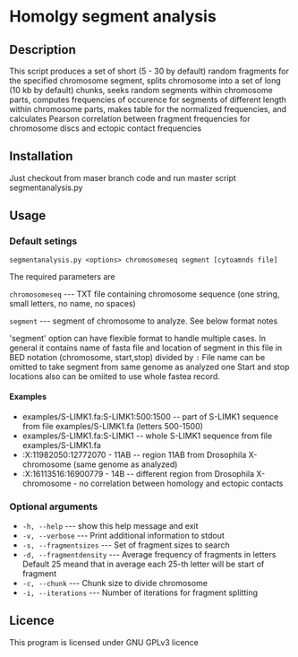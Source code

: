 # Homolgy segment analysis

## Description
This script produces a set of short (5 - 30 by default) random fragments for the specified chromosome segment,
splits chromosome into a set of long (10 kb by default) chunks,
seeks random segments within chromosome parts,
computes frequencies of occurence for segments of different length within chromosome parts,
makes table for the normalized frequencies,
and calculates Pearson correlation between fragment frequencies for chromosome discs and ectopic contact frequencies


## Installation

Just checkout from maser branch code and run master script segmentanalysis.py

## Usage

### Default setings
`segmentanalysis.py <options> chromosomeseq segment [cytoamnds file]`

The required parameters are

  `chromosomeseq` ---        TXT file containing chromosome sequence (one string,
                        small letters, no name, no spaces)
                        
  `segment` ---              segment of chromosome to analyze. See below format notes

'segment' option can have flexible format to handle multiple cases. 
In general it contains name of fasta file and location of segment in this file in BED notation (chromosome, start,stop) divided by `:`
File name can be omitted to take segment from same genome as analyzed one
Start and stop locations also can be omiited to use whole fastea record. 

#### Examples
* examples/S-LIMK1.fa:S-LIMK1:500:1500 -- part of S-LIMK1 sequence from file examples/S-LIMK1.fa (letters 500-1500)
* examples/S-LIMK1.fa:S-LIMK1 -- whole S-LIMK1 sequence from file examples/S-LIMK1.fa
* :X:11982050:12772070 - 11AB -- region 11AB from Drosophila X-chromosome (same genome as analyzed)
* :X:16113516:16900779 - 14B -- different region from Drosophila X-chromosome - no correlation between homology and ectopic contacts

                        
### Optional arguments

*  `-h, --help`  ---          show this help message and exit
*  `-v, --verbose`  ---       Print additional information to stdout
*  `-s, --fragmentsizes` ---
                        Set of fragment sizes to search
*  `-d, --fragmentdensity`  ---
                        Average frequency of fragments in letters Default 25
                        meand that in average each 25-th letter will be start
                        of fragment
*  `-c, --chunk`  ---
                        Chunk size to divide chromosome
*  `-i, --iterations`  ---
                        Number of iterations for fragment splitting

## Licence
This program is licensed under GNU GPLv3 licence 
